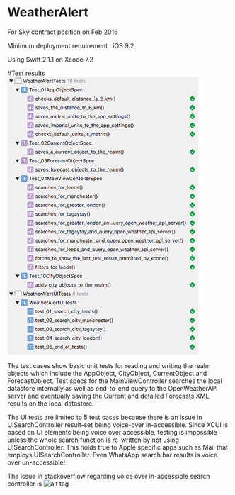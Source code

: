# WeatherAlert
For Sky contract position on Feb 2016

Minimum deployment requirement : iOS 9.2

Using Swift 2.1.1 on Xcode 7.2

#Test results
![alt tag](https://github.com/edgardowardo/WeatherAlert/blob/master/c.png)

The test cases show basic unit tests for reading and writing the realm objects which include the AppObject, CityObject, CurrentObject and ForecastObject. Test specs for the MainViewController searches the local datastore internally as well as end-to-end query to the OpenWeatherAPI server and eventually saving the Current and detailed Forecasts XML results on the local datastore.

The UI tests are limited to 5 test cases because there is an issue in UISearchController result-set being voice-over in-accessible. Since XCUI is based on UI elements being voice over accessible, testing is impossible unless the whole search function is re-written by not using UISearchController. This holds true to Apple specific apps such as Mail that employs UISearchController. Even WhatsApp search bar results is voice over un-accessible!

The issue in stackoverflow regarding voice over in-accessible search controller is ![alt tag](http://stackoverflow.com/questions/33056324/uisearchcontroller-in-accessible)
